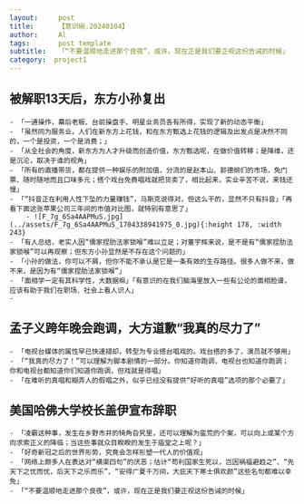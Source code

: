 ```yaml
---
layout:     post
title:      【意识碗.20240104】
author:     Al
tags: 		post template
subtitle:  	「“不要温顺地走进那个良夜”，或许，现在正是我们要正视这份告诫的时候」
category:  project1
---
```

<!-- Start Writing Below in Markdown -->

## 被解职13天后，东方小孙复出
	- 「一通操作，幕后老板、台前操盘手、明星业务员各有所得，实现了新的动态平衡」
	- 「虽然同为服务业，人们在新东方上花钱，和在东方甄选上花钱的逻辑及出发点是决然不同的，一个是投资，一个是消费；」
	- 「从全社会的角度，新东方为人才升级而创造价值，东方甄选呢，在做价值转移；是降维，还是沉沦，取决于谁的视角」
	- 「所有的直播带货，都在提供一种娱乐的附加值，分流的是赵本山、郭德纲们的市场，免门票、随时随地而且口味多元；搭个戏台免费唱戏就把货卖了，相比起来，实业辛苦不说，来钱还慢」
	- 「“抖音正在利用人性下坠的力量赚钱”，马斯克说得对，但这么干的，显然不只有抖音」「再看下面这张苹果公司三年间的市值对比图，就特别有意思了」
		- ![F_7g_6Sa4AAPMuS.jpg](../assets/F_7g_6Sa4AAPMuS_1704338941975_0.jpg){:height 178, :width 243}
	- 「有人总结，老实人因“儒家捏肋法家锁喉”难以立足；对董宇辉来说，是不是有“儒家捏肋法家锁喉”可以再观察；但东方小孙显然是不存在这个问题的」
	- 「小孙的做法，你可以不屑，但你不能不承认是它是一条有效的生存路径。很多人做不来，做不来，是因为有“儒家捏肋法家锁喉”」
	- 「面相学一定有其科学性，大数据嘛」「有意识的在我们脑海里放入一些有公论的面相脸谱，应该有助于我们在职场、社会上看人识人」
	-
## 孟子义跨年晚会跑调，大方道歉“我真的尽力了”
	- 「电视台媒体的属性早已快速褪却，转型为专业搭台唱戏的。戏台搭的多了，演员就不够用」
	- 「“我真的尽力了！”可以理解为脚本剧情的一部分。你知道你跑调，电视台也知道你跑调；你和电视台都知道你们知道你跑调，但戏就是得唱」
	- 「在难听的真唱和糊弄人的假唱之外，似乎已经没有提供“好听的真唱”选项的那个必要了」

## 美国哈佛大学校长盖伊宣布辞职
	- 「凌霸这种事，发生在乡野市井的犄角旮旯里，还可以理解为蛮荒的个案，可以向上或某个方向求索正义的降临；当这些事就众目睽睽的发生于庙堂之上呢？」
	- 「好奇新冠之后的世界形势，究竟会怎样形塑一代人的价值观」
	- 「网络上颇多人在表达对“横渠四句”的厌恶；估计“苟利国家生死以，岂因祸福避趋之”、“先天下之忧而忧，后天下之乐而乐”、“安得广夏千万间，大庇天下寒士俱欢颜”这些名句都难以幸免」
	- 「“不要温顺地走进那个良夜”，或许，现在正是我们要正视这份告诫的时候」